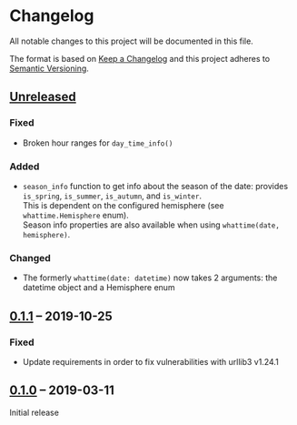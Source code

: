 # Changelog

All notable changes to this project will be documented in this file.

The format is based on [Keep a Changelog](http://keepachangelog.com/en/1.0.0/)
and this project adheres to [Semantic Versioning](http://semver.org/spec/v2.0.0.html).

## [Unreleased]
### Fixed
* Broken hour ranges for `day_time_info()`

### Added 
* `season_info` function to get info about the season of the date: provides `is_spring`, `is_summer`, `is_autumn`, and `is_winter`.  
This is dependent on the configured hemisphere (see `whattime.Hemisphere` enum).  
Season info properties are also available when using `whattime(date, hemisphere)`.

### Changed
* The formerly `whattime(date: datetime)` now takes 2 arguments: the datetime object and a Hemisphere enum 

## [0.1.1] – 2019-10-25
### Fixed
* Update requirements in order to fix vulnerabilities with urllib3 v1.24.1

## [0.1.0] – 2019-03-11
Initial release

[Unreleased]: https://github.com/grammofy/whattime/compare/0.1.1...HEAD
[0.1.1]: https://github.com/grammofy/whattime/compare/0.1.0...0.1.1
[0.1.0]: https://github.com/grammofy/whattime/compare/61790defe4d729a105183b9793a12641410fd4a7...0.1.0
